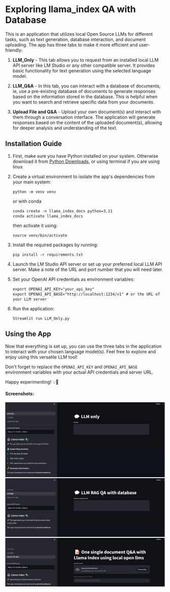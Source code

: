  # Exploring llama_index QA with Database

This is an application that utilizes local Open Source LLMs for different tasks, such as text generation, database interaction, and document uploading. The app has three tabs to make it more efficient and user-friendly:

1. **LLM_Only** - This tab allows you to request from an installed local LLM API server like LM Studio or any other compatible server. It provides basic functionality for text generation using the selected language model.

2. **LLM_Q&A** - In this tab, you can interact with a database of documents, ie, use a pre-existing database of documents to generate responses based on the information stored in the database. This is helpful when you want to search and retrieve specific data from your documents.

3. **Upload File and Q&A** - Upload your own document(s) and interact with them through a conversation interface. The application will generate responses based on the content of the uploaded document(s), allowing for deeper analysis and understanding of the text.

## Installation Guide

1. First, make sure you have Python installed on your system. Otherwise download it from [Python Downloads](https://www.python.org/downloads/), or using terminal if you are using linux

2. Create a virtual environment to isolate the app's dependencies from your main system:

   ```
   python -m venv venv
   ```
   or with conda
   ```
   conda create -n llama_index_docs python=3.11
   conda activate llama_index_docs
   ```

    then activate it using:

   ```
   source venv/bin/activate
   ```

3. Install the required packages by running:
   ```
   pip install -r requirements.txt
   ```

4. Launch the LM Studio API server or set up your preferred local LLM API server. Make a note of the URL and port number that you will need later.

5. Set your OpenAI API credentials as environment variables:
   ```
   export OPENAI_API_KEY="your_api_key"
   export OPENAI_API_BASE="http://localhost:1234/v1" # or the URL of your LLM server
   ```

6. Run the application:
   ```
   Streamlit run LLM_Only.py
   ```

## Using the App

Now that everything is set up, you can use the three tabs in the application to interact with your chosen language model(s). Feel free to explore and enjoy using this versatile LLM tool!

Don't forget to replace the `OPENAI_API_KEY` and `OPENAI_API_BASE` environment variables with your actual API credentials and server URL.

Happy experimenting! 💡👾

#### Screenshots:

![LLM Only Tab](LLM_ONLY.png)
![LLM Q&A Tab](LLM_RAG_DATABASE.png)
![Upload File and Q&A Tab](Upload_File_QA.png)
